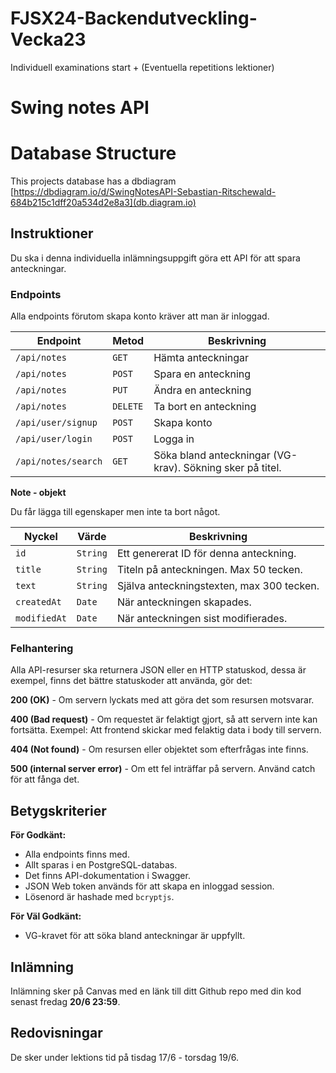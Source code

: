 # FJSX24-Backendutveckling-Vecka23
Individuell examinations start + (Eventuella repetitions lektioner)

# Swing notes API

# Database Structure
This projects database has a dbdiagram [https://dbdiagram.io/d/SwingNotesAPI-Sebastian-Ritschewald-684b215c1dff20a534d2e8a3](db.diagram.io)

## Instruktioner

Du ska i denna individuella inlämningsuppgift göra ett API för att spara anteckningar.

### Endpoints

Alla endpoints förutom skapa konto kräver att man är inloggad.

|  Endpoint |  Metod |  Beskrivning |
|---|---|---|
| `/api/notes` | `GET` | Hämta anteckningar |
| `/api/notes` | `POST` | Spara en anteckning |
| `/api/notes` | `PUT` | Ändra en anteckning |
| `/api/notes` | `DELETE` | Ta bort en anteckning |
| `/api/user/signup` | `POST` | Skapa konto |
| `/api/user/login` | `POST` | Logga in |
| `/api/notes/search` | `GET` | Söka bland anteckningar (VG-krav). Sökning sker på titel. |

**Note - objekt**

Du får lägga till egenskaper men inte ta bort något.

| Nyckel | Värde | Beskrivning |
|---|---|---|
| `id` | `String` | Ett genererat ID för denna anteckning. |
| `title` | `String` |  Titeln på anteckningen. Max 50 tecken. |
| `text` | `String` | Själva anteckningstexten, max 300 tecken. |
| `createdAt` | `Date` | När anteckningen skapades. |
| `modifiedAt` | `Date` | När anteckningen sist modifierades. |

### Felhantering

Alla API-resurser ska returnera JSON eller en HTTP statuskod, dessa är exempel, finns det bättre statuskoder att använda, gör det:

**200 (OK)** - Om servern lyckats med att göra det som resursen motsvarar.

**400 (Bad request)** - Om requestet är felaktigt gjort, så att servern inte kan fortsätta. Exempel: Att frontend skickar med 
felaktig data i body till servern.

**404 (Not found)** - Om resursen eller objektet som efterfrågas inte finns.

**500 (internal server error)** - Om ett fel inträffar på servern. Använd catch för att fånga det.

## Betygskriterier

**För Godkänt:**
* Alla endpoints finns med.
* Allt sparas i en PostgreSQL-databas.
* Det finns API-dokumentation i Swagger.
* JSON Web token används för att skapa en inloggad session.
* Lösenord är hashade med `bcryptjs`.

**För Väl Godkänt:**
* VG-kravet för att söka bland anteckningar är uppfyllt.

## Inlämning

Inlämning sker på Canvas med en länk till ditt Github repo med din kod senast fredag **20/6 23:59**.

## Redovisningar

De sker under lektions tid på tisdag 17/6 - torsdag 19/6. 